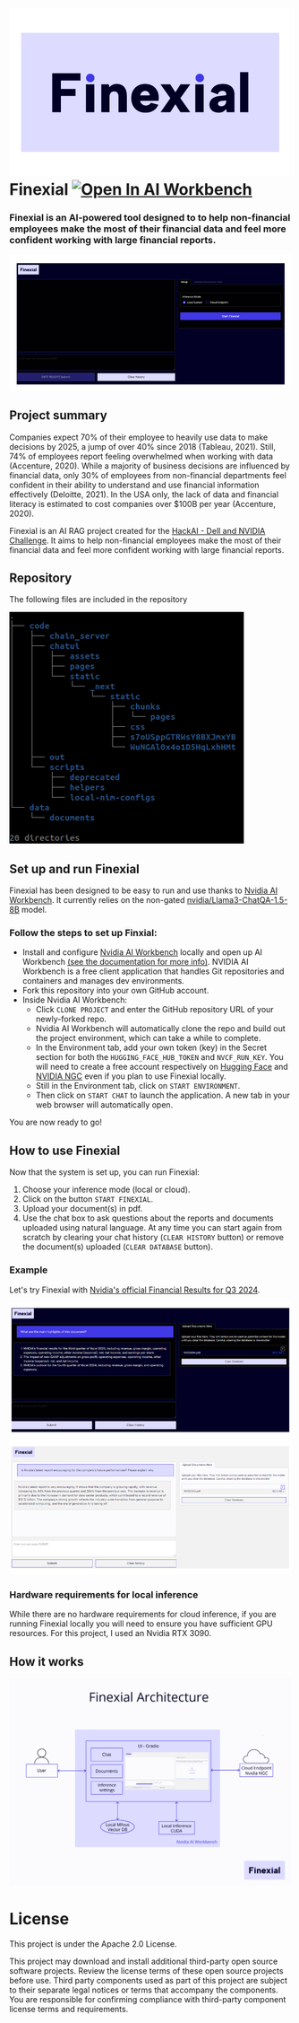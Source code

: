 # ![Finexial logo](code/chatui/static/Finexial_logo.png) Finexial [![Open In AI Workbench](https://img.shields.io/badge/Open_In-AI_Workbench-76B900)](https://github.com/AmandineFlachs/finexial.git)
### Finexial is an AI-powered tool designed to to help non-financial employees make the most of their financial data and feel more confident working with large financial reports.
![Finexial starting interface](code/chatui/static/Finexial_start.png)


## Project summary 

<!-- Banner Image 
<img src="https://developer-blogs.nvidia.com/wp-content/uploads/2024/07/rag-representation.jpg" width="100%">-->

<!-- Links
<p align="center"> 
  <a href="https://www.nvidia.com/en-us/deep-learning-ai/solutions/data-science/workbench/" style="color: #76B900;">:arrow_down: Download AI Workbench</a> •
  <a href="https://docs.nvidia.com/ai-workbench/" style="color: #76B900;">:book: Read the Docs</a> •
  <a href="https://docs.nvidia.com/ai-workbench/user-guide/latest/quickstart/example-projects.html" style="color: #76B900;">:open_file_folder: Explore Example Projects</a> •
  <a href="https://forums.developer.nvidia.com/t/support-workbench-example-project-agentic-rag/303414" style="color: #76B900;">:rotating_light: Facing Issues? Let Us Know!</a>
</p> -->

Companies expect 70% of their employee to heavily use data to make decisions by 2025, a jump of over 40% since 2018 (Tableau, 2021). Still, 74% of employees report feeling overwhelmed when working with data (Accenture, 2020). While a majority of business decisions are influenced by financial data, only 30% of employees from non-financial departments feel confident in their ability to understand and use financial information effectively (Deloitte, 2021). In the USA only, the lack of data and financial literacy is estimated to cost companies over $100B per year (Accenture, 2020).

Finexial is an AI RAG project created for the [HackAI - Dell and NVIDIA Challenge](https://hackaichallenge.devpost.com). 
It aims to help non-financial employees make the most of their financial data and feel more confident working with large financial reports.

## Repository

The following files are included in the repository

![GitHub_Files](code/chatui/static/GitHub_files.png)

## Set up and run Finexial

Finexial has been designed to be easy to run and use thanks to [Nvidia AI Workbench](https://www.nvidia.com/en-gb/deep-learning-ai/solutions/data-science/workbench/). It currently relies on the non-gated [nvidia/Llama3-ChatQA-1.5-8B](https://build.nvidia.com/nvidia/chatqa-1-5-8b) model. 

### Follow the steps to set up Finxial:
* Install and configure [Nvidia AI Workbench](https://www.nvidia.com/en-gb/deep-learning-ai/solutions/data-science/workbench/) locally and open up AI Workbench [(see the documentation for more info)](https://docs.nvidia.com/ai-workbench/user-guide/latest/overview/introduction.html). NVIDIA AI Workbench is a free client application that handles Git repositories and containers and manages dev environments. 
* Fork this repository into your own GitHub account.
* Inside Nvidia AI Workbench:
    * Click ``CLONE PROJECT`` and enter the GitHub repository URL of your newly-forked repo.
    * Nvidia AI Workbench will automatically clone the repo and build out the project environment, which can take a while to complete.
    * In the Environment tab, add your own token (key) in the Secret section for both the ``HUGGING_FACE_HUB_TOKEN`` and ``NVCF_RUN_KEY``. You will need to create a free account respectively on [Hugging Face](https://huggingface.co) and [NVIDIA NGC](https://ngc.nvidia.com/signin) even if you plan to use Finexial locally.
    * Still in the Environment tab, click on ``START ENVIRONMENT``.
    * Then click on ``START CHAT`` to launch the application. A new tab in your web browser will automatically open. 

You are now ready to go!

## How to use Finexial

Now that the system is set up, you can run Finexial:
1. Choose your inference mode (local or cloud).
2. Click on the button ``START FINEXIAL``.
3. Upload your document(s) in pdf.
4. Use the chat box to ask questions about the reports and documents uploaded using natural language. At any time you can start again from scratch by clearing your chat history (``CLEAR HISTORY`` button) or remove the document(s) uploaded (``CLEAR DATABASE`` button).

### Example
Let's try Finexial with [Nvidia's official Financial Results for Q3 2024](https://nvidianews.nvidia.com/news/nvidia-announces-financial-results-for-third-quarter-fiscal-2024).

![Finexial example1](code/chatui/static/Finexial_example_1.png)
![Finexial example2](code/chatui/static/Finexial_example_2b.png)

### Hardware requirements for local inference

While there are no hardware requirements for cloud inference, if you are running Finexial locally you will need to ensure you have sufficient GPU resources. For this project, I used an Nvidia RTX 3090. 

## How it works

![Finexial technical architecture](code/chatui/static/Finexial_architecture.png)
    
# License
This project is under the Apache 2.0 License.

This project may download and install additional third-party open source software projects. Review the license terms of these open source projects before use. Third party components used as part of this project are subject to their separate legal notices or terms that accompany the components. You are responsible for confirming compliance with third-party component license terms and requirements. 
